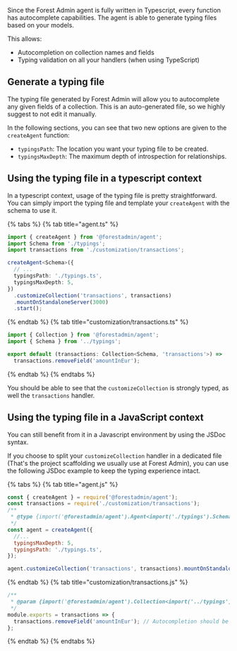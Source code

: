 Since the Forest Admin agent is fully written in Typescript, every function has autocomplete capabilities.
The agent is able to generate typing files based on your models.

This allows:

- Autocompletion on collection names and fields
- Typing validation on all your handlers (when using TypeScript)

## Generate a typing file

The typing file generated by Forest Admin will allow you to autocomplete any given fields of a collection. This is an auto-generated file, so we highly suggest to not edit it manually.

In the following sections, you can see that two new options are given to the `createAgent` function:

- `typingsPath`: The location you want your typing file to be created.
- `typingsMaxDepth`: The maximum depth of introspection for relationships.

## Using the typing file in a typescript context

In a typescript context, usage of the typing file is pretty straightforward. You can simply import the typing file and template your `createAgent` with the schema to use it.

{% tabs %} {% tab title="agent.ts" %}

```typescript
import { createAgent } from '@forestadmin/agent';
import Schema from './typings';
import transactions from './customization/transactions';

createAgent<Schema>({
  // ...
  typingsPath: './typings.ts',
  typingsMaxDepth: 5,
})
  .customizeCollection('transactions', transactions)
  .mountOnStandaloneServer(3000)
  .start();
```

{% endtab %} {% tab title="customization/transactions.ts" %}

```typescript
import { Collection } from '@forestadmin/agent';
import { Schema } from '../typings';

export default (transactions: Collection<Schema, 'transactions'>) =>
  transactions.removeField('amountInEur');
```

{% endtab %} {% endtabs %}

You should be able to see that the `customizeCollection` is strongly typed, as well the `transactions` handler.

## Using the typing file in a JavaScript context

You can still benefit from it in a Javascript environment by using the JSDoc syntax.

If you choose to split your `customizeCollection` handler in a dedicated file (That's the project scaffolding we usually use at Forest Admin), you can use the following JSDoc example to keep the typing experience intact.

{% tabs %} {% tab title="agent.js" %}

```javascript
const { createAgent } = require('@forestadmin/agent');
const transactions = require('./customization/transactions');
/**
 * @type {import('@forestadmin/agent').Agent<import('./typings').Schema>}
 */
const agent = createAgent({
  //...
  typingsMaxDepth: 5,
  typingsPath: './typings.ts',
});

agent.customizeCollection('transactions', transactions).mountOnStandaloneServer(3000).start();
```

{% endtab %} {% tab title="customization/transactions.js" %}

```javascript
/**
 * @param {import('@forestadmin/agent').Collection<import('../typings').Schema, 'transactions'>} transactions
 */
module.exports = transactions => {
  transactions.removeField('amountInEur'); // Autocompletion should be available fully on this line
};
```

{% endtab %} {% endtabs %}
